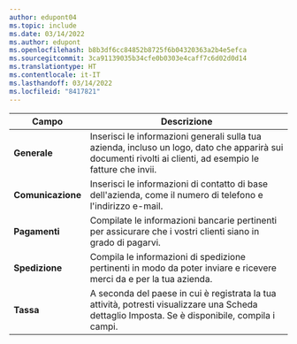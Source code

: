 ```yaml
---
author: edupont04
ms.topic: include
ms.date: 03/14/2022
ms.author: edupont
ms.openlocfilehash: b8b3df6cc84852b8725f6b04320363a2b4e5efca
ms.sourcegitcommit: 3ca91139035b34cfe0b0303e4caff7c6d02d0d14
ms.translationtype: HT
ms.contentlocale: it-IT
ms.lasthandoff: 03/14/2022
ms.locfileid: "8417821"
---
```

|Campo|Descrizione|  
|-------------|---------------------------------------|  
|**Generale**|Inserisci le informazioni generali sulla tua azienda, incluso un logo, dato che apparirà sui documenti rivolti ai clienti, ad esempio le fatture che invii. |  
|**Comunicazione**|Inserisci le informazioni di contatto di base dell'azienda, come il numero di telefono e l'indirizzo e-mail.|  
|**Pagamenti**| Compilate le informazioni bancarie pertinenti per assicurare che i vostri clienti siano in grado di pagarvi.|  
|**Spedizione**|Compila le informazioni di spedizione pertinenti in modo da poter inviare e ricevere merci da e per la tua azienda.|  
|**Tassa**|A seconda del paese in cui è registrata la tua attività, potresti visualizzare una Scheda dettaglio Imposta. Se è disponibile, compila i campi.|  
